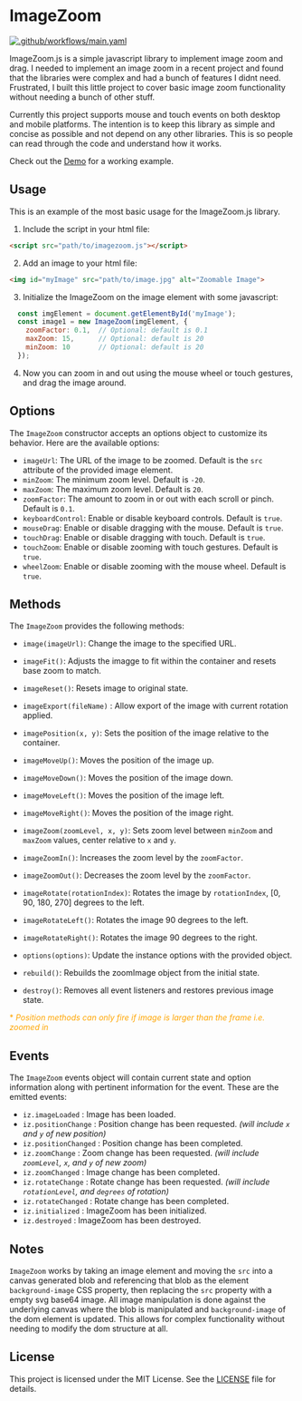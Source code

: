 # ImageZoom
[![.github/workflows/main.yaml](https://github.com/EldinoCodes/ImageZoom/actions/workflows/main.yaml/badge.svg)](https://github.com/EldinoCodes/ImageZoom/actions/workflows/main.yaml)

ImageZoom.js is a simple javascript library to implement image zoom and drag.  I needed to implement an image zoom in a recent project and found that the libraries were complex and had a bunch of features I didnt need.  Frustrated, I built this little project to cover basic image zoom functionality without needing a bunch of other stuff.  

Currently this project supports mouse and touch events on both desktop and mobile platforms.  The intention is to keep this library as simple and concise as possible and not depend on any other libraries.  This is so people can read through the code and understand how it works.

Check out the [Demo](https://eldinocodes.github.io/ImageZoom/example) for a working example.

## Usage
This is an example of the most basic usage for the ImageZoom.js library.

1. Include the script in your html file:
```html
<script src="path/to/imagezoom.js"></script>
```
2. Add an image to your html file:
```html
<img id="myImage" src="path/to/image.jpg" alt="Zoomable Image">
```
3. Initialize the ImageZoom on the image element with some javascript:
```javascript
  const imgElement = document.getElementById('myImage');
  const image1 = new ImageZoom(imgElement, {
	zoomFactor: 0.1,  // Optional: default is 0.1
	maxZoom: 15,      // Optional: default is 20
	minZoom: 10       // Optional: default is 20
  });
```
4. Now you can zoom in and out using the mouse wheel or touch gestures, and drag the image around.

## Options
The `ImageZoom` constructor accepts an options object to customize its behavior. Here are the available options:
- `imageUrl`: The URL of the image to be zoomed. Default is the `src` attribute of the provided image element.
- `minZoom`: The minimum zoom level. Default is `-20`.
- `maxZoom`: The maximum zoom level. Default is `20`.
- `zoomFactor`: The amount to zoom in or out with each scroll or pinch. Default is `0.1`.
- `keyboardControl`: Enable or disable keyboard controls. Default is `true`.
- `mouseDrag`: Enable or disable dragging with the mouse. Default is `true`.
- `touchDrag`: Enable or disable dragging with touch. Default is `true`.
- `touchZoom`: Enable or disable zooming with touch gestures. Default is `true`.
- `wheelZoom`: Enable or disable zooming with the mouse wheel. Default is `true`.

## Methods
The `ImageZoom` provides the following methods:
- `image(imageUrl)`: Change the image to the specified URL.
- `imageFit()`: Adjusts the imagge to fit within the container and resets base zoom to match.
- `imageReset()`: Resets image to original state.
- `imageExport(fileName)` : Allow export of the image with current rotation applied.

- `imagePosition(x, y)`: Sets the position of the image relative to the container.
- `imageMoveUp()`: Moves the position of the image up.
- `imageMoveDown()`:  Moves the position of the image down.
- `imageMoveLeft()`:  Moves the position of the image left.
- `imageMoveRight()`: Moves the position of the image right.

- `imageZoom(zoomLevel, x, y)`: Sets zoom level between `minZoom` and `maxZoom` values, center relative to `x` and `y`.
- `imageZoomIn()`: Increases the zoom level by the `zoomFactor`.
- `imageZoomOut()`: Decreases the zoom level by the `zoomFactor`.

- `imageRotate(rotationIndex)`: Rotates the image by `rotationIndex`, [0, 90, 180, 270] degrees to the left.
- `imageRotateLeft()`: Rotates the image 90 degrees to the left.
- `imageRotateRight()`: Rotates the image 90 degrees to the right.

- `options(options)`: Update the instance options with the provided object.
- `rebuild()`: Rebuilds the zoomImage object from the initial state.
- `destroy()`: Removes all event listeners and restores previous image state.

<span style='color:orange'>* *Position methods can only fire if image is larger than the frame i.e. zoomed in*</span>

## Events
The `ImageZoom` events object will contain current state and option information along with pertinent information for the event.  These are the emitted events:
- `iz.imageLoaded` : Image has been loaded.
- `iz.positionChange` : Position change has been requested. *(will include `x` and `y` of new position)*
- `iz.positionChanged` : Position change has been completed.
- `iz.zoomChange` : Zoom change has been requested. *(will include `zoomLevel`, `x`, and `y` of new zoom)*
- `iz.zoomChanged` : Image change has been completed.
- `iz.rotateChange` : Rotate change has been requested. *(will include `rotationLevel`, and `degrees` of rotation)*
- `iz.rotateChanged` : Rotate change has been completed.
- `iz.initialized` : ImageZoom has been initialized.
- `iz.destroyed` : ImageZoom has been destroyed.

## Notes
`ImageZoom` works by taking an image element and moving the `src` into a canvas generated blob and referencing that blob as the element `background-image` CSS property, then replacing the `src` property with a empty svg base64 image.  All image manipulation is done against the underlying canvas where the blob is manipulated and `background-image` of the dom element is updated.  This allows for complex functionality without needing to modify the dom structure at all.

## License
This project is licensed under the MIT License. See the [LICENSE](LICENSE) file for details.